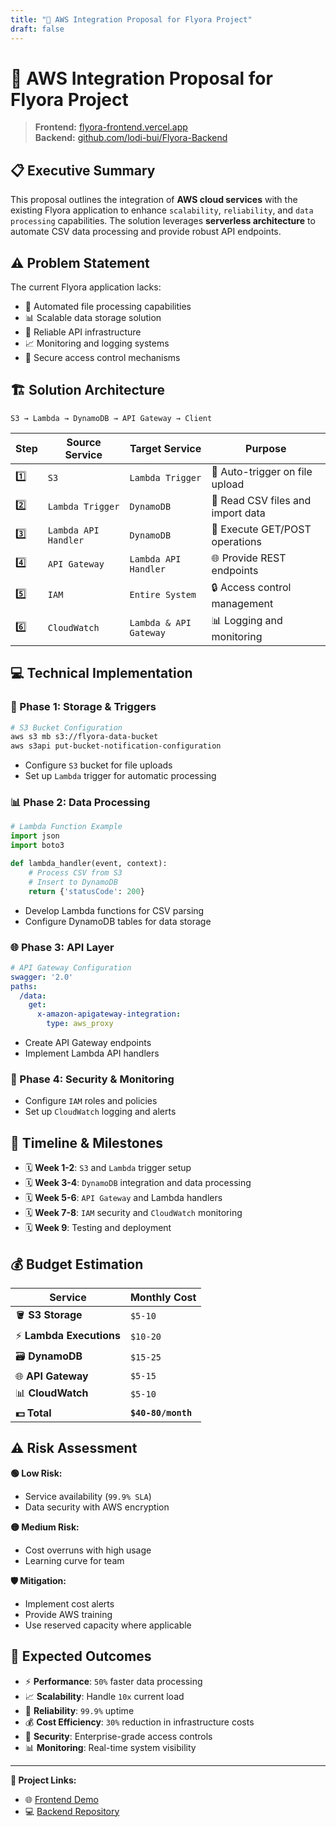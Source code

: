 ```yaml
---
title: "🚀 AWS Integration Proposal for Flyora Project"
draft: false
---
```


# 🚀 AWS Integration Proposal for Flyora Project

> **Frontend:** [flyora-frontend.vercel.app](https://flyora-frontend.vercel.app/)  
> **Backend:** [github.com/lodi-bui/Flyora-Backend](https://github.com/lodi-bui/Flyora-Backend)

## 📋 Executive Summary
This proposal outlines the integration of **AWS cloud services** with the existing Flyora application to enhance `scalability`, `reliability`, and `data processing` capabilities. The solution leverages **serverless architecture** to automate CSV data processing and provide robust API endpoints.

## ⚠️ Problem Statement
The current Flyora application lacks:
- 📁 Automated file processing capabilities
- 📊 Scalable data storage solution
- 🔗 Reliable API infrastructure
- 📈 Monitoring and logging systems
- 🔐 Secure access control mechanisms

## 🏗️ Solution Architecture

```
S3 → Lambda → DynamoDB → API Gateway → Client
```

| Step | Source Service     | Target Service       | Purpose                           |
| ---- | ------------------ | -------------------- | --------------------------------- |
| 1️⃣    | `S3`                 | `Lambda Trigger`       | 🔄 Auto-trigger on file upload       |
| 2️⃣    | `Lambda Trigger`     | `DynamoDB`             | 📄 Read CSV files and import data    |
| 3️⃣    | `Lambda API Handler` | `DynamoDB`             | 🔄 Execute GET/POST operations       |
| 4️⃣    | `API Gateway`        | `Lambda API Handler`   | 🌐 Provide REST endpoints            |
| 5️⃣    | `IAM`                | `Entire System`        | 🔒 Access control management         |
| 6️⃣    | `CloudWatch`         | `Lambda & API Gateway` | 📊 Logging and monitoring            |

## 💻 Technical Implementation

### 🔧 Phase 1: Storage & Triggers
```bash
# S3 Bucket Configuration
aws s3 mb s3://flyora-data-bucket
aws s3api put-bucket-notification-configuration
```
- Configure `S3` bucket for file uploads
- Set up `Lambda` trigger for automatic processing

### 📊 Phase 2: Data Processing
```python
# Lambda Function Example
import json
import boto3

def lambda_handler(event, context):
    # Process CSV from S3
    # Insert to DynamoDB
    return {'statusCode': 200}
```
- Develop Lambda functions for CSV parsing
- Configure DynamoDB tables for data storage

### 🌐 Phase 3: API Layer
```yaml
# API Gateway Configuration
swagger: '2.0'
paths:
  /data:
    get:
      x-amazon-apigateway-integration:
        type: aws_proxy
```
- Create API Gateway endpoints
- Implement Lambda API handlers

### 🔐 Phase 4: Security & Monitoring
- Configure `IAM` roles and policies
- Set up `CloudWatch` logging and alerts

## 📅 Timeline & Milestones

- 🗓️ **Week 1-2**: `S3` and `Lambda` trigger setup
- 🗓️ **Week 3-4**: `DynamoDB` integration and data processing
- 🗓️ **Week 5-6**: `API Gateway` and Lambda handlers
- 🗓️ **Week 7-8**: `IAM` security and `CloudWatch` monitoring
- 🗓️ **Week 9**: Testing and deployment

## 💰 Budget Estimation

| Service | Monthly Cost |
|---------|-------------|
| 🪣 **S3 Storage** | `$5-10` |
| ⚡ **Lambda Executions** | `$10-20` |
| 🗃️ **DynamoDB** | `$15-25` |
| 🌐 **API Gateway** | `$5-15` |
| 📊 **CloudWatch** | `$5-10` |
| **💵 Total** | **`$40-80/month`** |

## ⚠️ Risk Assessment

**🟢 Low Risk:**
- Service availability (`99.9% SLA`)
- Data security with AWS encryption

**🟡 Medium Risk:**
- Cost overruns with high usage
- Learning curve for team

**🛡️ Mitigation:**
- Implement cost alerts
- Provide AWS training
- Use reserved capacity where applicable

## 🎯 Expected Outcomes

- ⚡ **Performance**: `50%` faster data processing
- 📈 **Scalability**: Handle `10x` current load
- 🔄 **Reliability**: `99.9%` uptime
- 💰 **Cost Efficiency**: `30%` reduction in infrastructure costs
- 🔐 **Security**: Enterprise-grade access controls
- 📊 **Monitoring**: Real-time system visibility

---

**🔗 Project Links:**
- 🌐 [Frontend Demo](https://flyora-frontend.vercel.app/)
- 💻 [Backend Repository](https://github.com/lodi-bui/Flyora-Backend)
